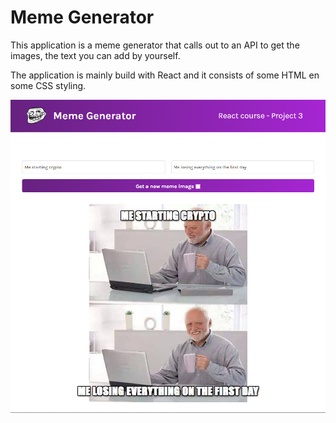 # Meme Generator

This application is a meme generator that calls out to an API to get the images, the text you can add by yourself. 

The application is mainly build with React and it consists of some HTML en some CSS styling. 

![](images\Readme-image.png)
